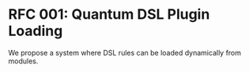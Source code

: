 # RFC 001: Quantum DSL Plugin Loading
We propose a system where DSL rules can be loaded dynamically from modules.